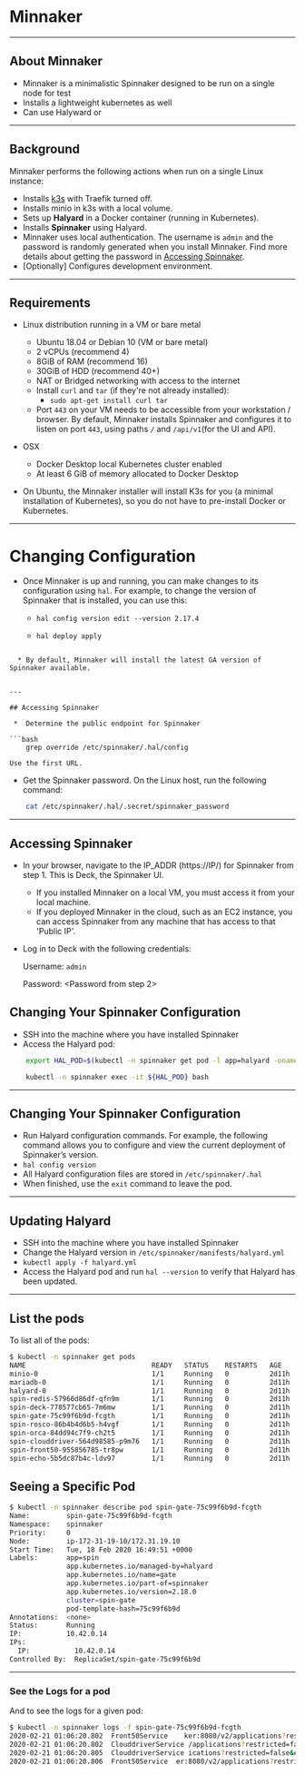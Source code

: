 # Minnaker
---


## About Minnaker

 * Minnaker is a minimalistic Spinnaker designed to be run on a single node for test
 * Installs a lightweight kubernetes as well
 * Can use Halyward or 	

---

## Background

Minnaker performs the following actions when run on a single Linux instance:

* Installs [k3s](https://k3s.io/) with Traefik turned off.
* Installs minio in k3s with a local volume.
* Sets up **Halyard** in a Docker container (running in Kubernetes).
* Installs **Spinnaker** using Halyard.
* Minnaker uses local authentication. The username is `admin` and the password is randomly generated when you install Minnaker. Find more details about getting the password in [Accessing Spinnaker](#accessing-spinnaker).
* [Optionally] Configures development environment.

---

## Requirements

* Linux distribution running in a VM or bare metal
    * Ubuntu 18.04 or Debian 10 (VM or bare metal)
    * 2 vCPUs (recommend 4)
    * 8GiB of RAM (recommend 16)
    * 30GiB of HDD (recommend 40+)
    * NAT or Bridged networking with access to the internet
    * Install `curl` and `tar` (if they're not already installed):
        * `sudo apt-get install curl tar`
    * Port `443` on your VM needs to be accessible from your workstation / browser. By default, Minnaker installs Spinnaker and configures it to listen on port `443`, using paths `/` and `/api/v1`(for the UI and API).
* OSX
    * Docker Desktop local Kubernetes cluster enabled
    * At least 6 GiB of memory allocated to Docker Desktop

* On Ubuntu, the Minnaker installer will install K3s for you (a minimal installation of Kubernetes), so you do not have to pre-install Docker or Kubernetes.

--- 

# Changing Configuration


 *  Once Minnaker is up and running, you can make changes to its configuration using `hal`.  For example, to change the version of Spinnaker that is installed, you can use this:

    - `hal config version edit --version 2.17.4`

    - `hal deploy apply`
```

  * By default, Minnaker will install the latest GA version of Spinnaker available.


---

## Accessing Spinnaker

 *  Determine the public endpoint for Spinnaker

```bash
    grep override /etc/spinnaker/.hal/config
```

    Use the first URL.

 *  Get the Spinnaker password. On the Linux host, run the following command:

```bash
    cat /etc/spinnaker/.hal/.secret/spinnaker_password
```

---

## Accessing Spinnaker

 *  In your browser, navigate to the IP_ADDR (https://IP/) for Spinnaker from step 1. This is Deck, the Spinnaker UI.

    - If you installed Minnaker on a local VM, you must access it from your local machine. 
    - If you deployed Minnaker in the cloud, such as an EC2 instance, you can access Spinnaker from any machine that has access to that 'Public IP'.

 * Log in to Deck with the following credentials:

    Username: `admin`

    Password: <Password from step 2>

## Changing Your Spinnaker Configuration

 *  SSH into the machine where you have installed Spinnaker
 *  Access the Halyard pod:

```bash
    export HAL_POD=$(kubectl -n spinnaker get pod -l app=halyard -oname | cut -d'/' -f 2)

    kubectl -n spinnaker exec -it ${HAL_POD} bash
```

---

## Changing Your Spinnaker Configuration

 * Run Halyard configuration commands. For example, the following command allows you to configure and view the current deployment of Spinnaker’s version.
 * `hal config version`
 *  All Halyard configuration files are stored in `/etc/spinnaker/.hal`
 * When finished, use the `exit` command to leave the pod.


---

## Updating Halyard

 * SSH into the machine where you have installed Spinnaker
 * Change the Halyard version in `/etc/spinnaker/manifests/halyard.yml`
 *  `kubectl apply -f halyard.yml`
 * Access the Halyard pod and run `hal --version` to verify that Halyard has been updated.

---

## List the pods
To list all of the pods:

```bash
$ kubectl -n spinnaker get pods
NAME                               READY   STATUS    RESTARTS   AGE
minio-0                            1/1     Running   0          2d11h
mariadb-0                          1/1     Running   0          2d11h
halyard-0                          1/1     Running   0          2d11h
spin-redis-57966d86df-qfn9m        1/1     Running   0          2d11h
spin-deck-778577cb65-7m6mw         1/1     Running   0          2d11h
spin-gate-75c99f6b9d-fcgth         1/1     Running   0          2d11h
spin-rosco-86b4b4d6b5-h4vgf        1/1     Running   0          2d11h
spin-orca-84dd94c7f9-ch2t5         1/1     Running   0          2d11h
spin-clouddriver-564d98585-p9m76   1/1     Running   0          2d11h
spin-front50-955856785-tr8pw       1/1     Running   0          2d11h
spin-echo-5b5dc87b4c-ldv97         1/1     Running   0          2d11h
```


## Seeing a Specific Pod

```bash
$ kubectl -n spinnaker describe pod spin-gate-75c99f6b9d-fcgth
Name:         spin-gate-75c99f6b9d-fcgth
Namespace:    spinnaker
Priority:     0
Node:         ip-172-31-19-10/172.31.19.10
Start Time:   Tue, 18 Feb 2020 16:49:51 +0000
Labels:       app=spin
              app.kubernetes.io/managed-by=halyard
              app.kubernetes.io/name=gate
              app.kubernetes.io/part-of=spinnaker
              app.kubernetes.io/version=2.18.0
              cluster=spin-gate
              pod-template-hash=75c99f6b9d
Annotations:  <none>
Status:       Running
IP:           10.42.0.14
IPs:
  IP:           10.42.0.14
Controlled By:  ReplicaSet/spin-gate-75c99f6b9d

```

---

### See the Logs for a pod
And to see the logs for a given pod:

```bash
$ kubectl -n spinnaker logs -f spin-gate-75c99f6b9d-fcgth
2020-02-21 01:06:20.802  Front50Service    ker:8080/v2/applications?restricted=false
2020-02-21 01:06:20.802  ClouddriverService /applications?restricted=false&expand=true
2020-02-21 01:06:20.805  ClouddriverService ications?restricted=false&expand=true (2ms)
2020-02-21 01:06:20.806  Front50Service  er:8080/v2/applications?restricted=false (4ms)
```

